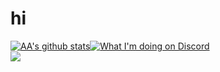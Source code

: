 # hi
[![AA's github stats](https://github-readme-stats-umber.vercel.app/api?username=adoesgit&show_icons=true)](#)[![What I'm doing on Discord](https://gt.bigdumb.gq/api/badge/373833473091436546)](#)\
![](#)
